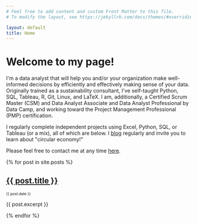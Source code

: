 ```yaml
---
# Feel free to add content and custom Front Matter to this file.
# To modify the layout, see https://jekyllrb.com/docs/themes/#overriding-theme-defaults

layout: default
title: Home
---
```


# Welcome to my page!

I'm a data analyst that will help you and/or your organization make well-informed decisions by efficiently and effectively making sense of your data. Originally trained as a sustainability consultant, I've self-taught Python, SQL, Tableau, R, Git, Linux, and LaTeX. I am, additionally, a Certified Scrum Master (CSM) and Data Analyst Associate and Data Analyst Professional by Data Camp, and working toward the Project Management Professional (PMP) certification.

I regularly complete independent projects using Excel, Python, SQL, or Tableau (or a mix), all of which are below. I [blog](https://furry-date-ae4.notion.site/Rethinking-Circular-Economy-34b44ede819c49158d207ac18607e85d) regularly and invite you to learn about "circular economy!"

Please feel free to contact me at any time [here](mailto:add0794@gmail.com?subject=excited-to-connect-with-you).

<html>
  <head>
  </head>
  <body>
    {% for post in site.posts %}
      <article>
        <h2><a href="{{ post.url }}">{{ post.title }}</a></h2>
        <p style="font-size: 10px;">{{ post.date }}</p>
        <p>{{ post.excerpt }}</p>
      </article>
    {% endfor %}
  </body>
</html>